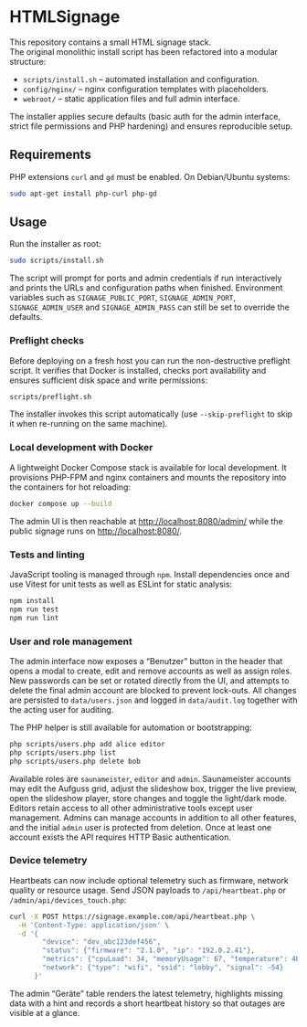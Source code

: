 # HTMLSignage

This repository contains a small HTML signage stack.  
The original monolithic install script has been refactored into a modular
structure:

- `scripts/install.sh` – automated installation and configuration.
- `config/nginx/` – nginx configuration templates with placeholders.
- `webroot/` – static application files and full admin interface.

The installer applies secure defaults (basic auth for the admin interface,
strict file permissions and PHP hardening) and ensures reproducible setup.

## Requirements

PHP extensions `curl` and `gd` must be enabled. On Debian/Ubuntu systems:

```bash
sudo apt-get install php-curl php-gd
```

## Usage

Run the installer as root:

```bash
sudo scripts/install.sh
```

The script will prompt for ports and admin credentials if run interactively
and prints the URLs and configuration paths when finished.
Environment variables such as `SIGNAGE_PUBLIC_PORT`, `SIGNAGE_ADMIN_PORT`,
`SIGNAGE_ADMIN_USER` and `SIGNAGE_ADMIN_PASS` can still be set to override
the defaults.

### Preflight checks

Before deploying on a fresh host you can run the non-destructive preflight
script. It verifies that Docker is installed, checks port availability and
ensures sufficient disk space and write permissions:

```bash
scripts/preflight.sh
```

The installer invokes this script automatically (use `--skip-preflight` to
skip it when re-running on the same machine).

### Local development with Docker

A lightweight Docker Compose stack is available for local development. It
provisions PHP-FPM and nginx containers and mounts the repository into the
containers for hot reloading:

```bash
docker compose up --build
```

The admin UI is then reachable at <http://localhost:8080/admin/> while the
public signage runs on <http://localhost:8080/>.

### Tests and linting

JavaScript tooling is managed through `npm`. Install dependencies once and use
Vitest for unit tests as well as ESLint for static analysis:

```bash
npm install
npm run test
npm run lint
```

### User and role management

The admin interface now exposes a “Benutzer” button in the header that opens a
modal to create, edit and remove accounts as well as assign roles. New passwords
can be set or rotated directly from the UI, and attempts to delete the final
admin account are blocked to prevent lock-outs. All changes are persisted to
`data/users.json` and logged in `data/audit.log` together with the acting user
for auditing.

The PHP helper is still available for automation or bootstrapping:

```bash
php scripts/users.php add alice editor
php scripts/users.php list
php scripts/users.php delete bob
```

Available roles are `saunameister`, `editor` and `admin`. Saunameister accounts
may edit the Aufguss grid, adjust the slideshow box, trigger the live preview,
open the slideshow player, store changes and toggle the light/dark mode. Editors
retain access to all other administrative tools except user management. Admins
can manage accounts in addition to all other features, and the initial
`admin` user is protected from deletion. Once at least one account exists the
API requires HTTP Basic authentication.

### Device telemetry

Heartbeats can now include optional telemetry such as firmware, network quality
or resource usage. Send JSON payloads to `/api/heartbeat.php` or
`/admin/api/devices_touch.php`:

```bash
curl -X POST https://signage.example.com/api/heartbeat.php \
  -H 'Content-Type: application/json' \
  -d '{
        "device": "dev_abc123def456",
        "status": {"firmware": "2.1.0", "ip": "192.0.2.41"},
        "metrics": {"cpuLoad": 34, "memoryUsage": 67, "temperature": 48},
        "network": {"type": "wifi", "ssid": "lobby", "signal": -54}
      }'
```

The admin “Geräte” table renders the latest telemetry, highlights missing data
with a hint and records a short heartbeat history so that outages are visible
at a glance.
